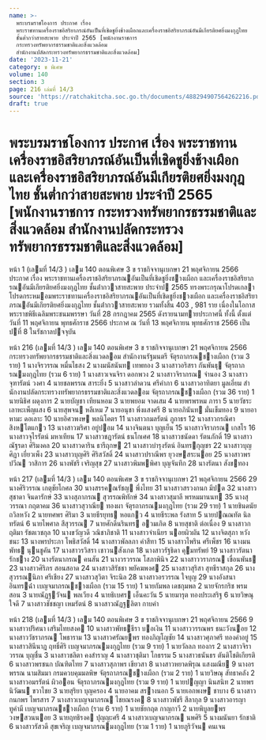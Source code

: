 ```yaml
---
name: >-
  พระบรมราชโองการ ประกาศ เรื่อง
  พระราชทานเครื่องราชอิสริยาภรณ์อันเป็นที่เชิดชูยิ่งช้างเผือกและเครื่องราชอิสริยาภรณ์อันมีเกียรติยศยิ่งมงกุฎไทย
  ชั้นต่ำกว่าสายสะพาย ประจำปี 2565 [พนักงานราชการ
  กระทรวงทรัพยากรธรรมชาติและสิ่งแวดล้อม
  สำนักงานปลัดกระทรวงทรัพยากรธรรมชาติและสิ่งแวดล้อม]
date: '2023-11-21'
category: ข พิเศษ
volume: 140
section: 3
page: 216 เล่มที่ 14/3
source: 'https://ratchakitcha.soc.go.th/documents/488294907564262216.pdf'
draft: true
---
```


# พระบรมราชโองการ ประกาศ เรื่อง พระราชทานเครื่องราชอิสริยาภรณ์อันเป็นที่เชิดชูยิ่งช้างเผือกและเครื่องราชอิสริยาภรณ์อันมีเกียรติยศยิ่งมงกุฎไทย ชั้นต่ำกว่าสายสะพาย ประจำปี 2565 [พนักงานราชการ กระทรวงทรัพยากรธรรมชาติและสิ่งแวดล้อม สำนักงานปลัดกระทรวงทรัพยากรธรรมชาติและสิ่งแวดล้อม]

หน้า 1 (เลมที่ 14/3 ) เลม 140 ตอนพิเศษ 3 ข ราชกิจจานุเบกษา 21 พฤศจิกายน 2566 ประกาศ เรื่อง พระราชทานเครื่องราชอิสริยาภรณอันเป็นที่เชิดชูยิ่งชางเผือก และเครื่องราชอิสริยาภรณอันมีเกียรติยศยิ่งมงกุฎไทย ชั้นต่ํากวาสายสะพาย ประจําป 2565 ทรงพระกรุณาโปรดเกลาโปรดกระหมอมพระราชทานเครื่องราชอิสริยาภรณอันเป็นที่เชิดชูยิ่งชางเผือก และเครื่องราชอิสริยาภรณอันมีเกียรติยศยิ่งมงกุฎไทย ชั้นต่ํากวาสายสะพาย รวมทั้งสิ้น 403 , 981 ราย เนื่องในโอกาสพระราชพิธีเฉลิมพระชนมพรรษา วันที่ 28 กรกฎาคม 2565 ดังรายนามทายประกาศนี้ ทั้งนี้ ตั้งแต่วันที่ 11 พฤศจิกายน พุทธศักราช 2566 ประกาศ ณ วันที่ 13 พฤศจิกายน พุทธศักราช 2566 เป็นปที่ 8 ในรัชกาลปจจุบัน

หน้า 216 (เลมที่ 14/3 ) เลม 140 ตอนพิเศษ 3 ข ราชกิจจานุเบกษา 21 พฤศจิกายน 2566 กระทรวงทรัพยากรธรรมชาติและสิ่งแวดลอม สํานักงานรัฐมนตรี จัตุรถาภรณชางเผือก (รวม 3 ราย) 1 นางจิรวรรณ หมื่นไธสง 2 นางมนัสนันท เทพทอง 3 นางสาวอริสรา กันพันธุ จัตุรถาภรณมงกุฎไทย (รวม 6 ราย) 1 นางสาวเจนจิรา ดอกพวง 2 นางสาวจิราภรณ จํานอง 3 นางสาวจุฑารัตน์ วงศา 4 นายชลพรรณ สาระยิ่ง 5 นางสาวลําดวน ศรีคําภา 6 นางสาวอาทิตยา มูลเอี่ยม สํานักงานปลัดกระทรวงทรัพยากรธรรมชาติและสิ่งแวดลอม จัตุรถาภรณชางเผือก (รวม 36 ราย) 1 นายนิธิศ ผดุงการ 2 นายบัญชา เทียนหอม 3 นายพยอม จาดเสม 4 นายพรพรหม ภารา 5 นายวัชระ เลาหะเพ็ญแสง 6 นายสุพจน หลีเหม 7 นายอนุชา พึ่งแสงศรี 8 นายอภินันท มั่นเข็มทอง 9 นายอาหามะ ดอเลาะ 10 นายอิศวพงษ พลนิโคตร 11 นางสาวกมลรัตน์ ภูกาธร 12 นางสาวกรณิศา สิงหโตแกว 13 นางสาวฆริศา อยู่ปอม 14 นางจินตนา บุญเย็น 15 นางสาวจิราภรณ เกสโร 16 นางสาวจุไรรัตน์ มหาเทียน 17 นางสาวชฎารัตน์ ธนโกเศศ 18 นางสาวชนัดดา รัตนภักดิ์ 19 นางสาวณัฐรดา ศิริมงคล 20 นางสาวดาริน ธารีฤกษ 21 นางสาวบํารุงรัตน์ อินทรกุญชร 22 นางสาวบุญศิฏา เยี่ยวเพ็ง 23 นางสาวบุญศิริ ศิริสวัสดิ์ 24 นางสาวปราณีพร ยุวงษสระนอย 25 นางสาวพรปวีณ วาสิการ 26 นางพัชรี เจริญสุข 27 นางสาวพิมพพิศา บุญจันทึก 28 นางรัตนา สังขทอง

หน้า 217 (เลมที่ 14/3 ) เลม 140 ตอนพิเศษ 3 ข ราชกิจจานุเบกษา 21 พฤศจิกายน 2566 29 นางศิริวรรณ เกตุชัยโกศล 30 นางสรรคณรัชญ พึ่งไทย 31 นางสาวสรวงกนก มีปด 32 นางสาวสุชาดา จินดารักษ์ 33 นางสุภาภรณ สุวรรณพิทักษ์ 34 นางสาวสุมาลี พรหมมานนท 35 นางสุวรรณา กฤตาคม 36 นางสาวสุวาณีย ทองผา จัตุรถาภรณมงกุฎไทย (รวม 29 ราย) 1 นายชินดนัย ถวิลหวัง 2 นายทศพร ศิริมา 3 นายธีรยุทธ หอแกว 4 นายธีระพล รังสาท 5 นายปณณทัต นิลทรัตน์ 6 นายไพศาล สีสุวรรณ 7 นายศักดิ์นรินทร อวมเกิด 8 นายสุชาติ ต่อเนื่อง 9 นางสาวกฤติมา รัชตเวชกุล 10 นางขวัญวดี วณิชาภิชาติ 11 นางสาวจําเนียร นอยผิวผัน 12 นางจิตสุภา หวังชนะ 13 นางพรประภา โพธิสวัสดิ์ 14 นางสาวพัลลภา คําสีทา 15 นางสาวไพริน ศรีเพ็ชร 16 นางมนพัทธ นุนชูคัน 17 นางสาวรวิสรา เชาวนสังเกต 18 นางสาวรัฐธิดา คุมทรัพย์ 19 นางสาวรัตนา รักชาง 20 นางรัตนาภรณ คนสัน 21 นางวรวรรณ โสภาพินิจ 22 นางสาววราภรณ เขื่อนพันธ 23 นางสาวศิริภร สอนสอาด 24 นางสาวสิรัชชา พยัคฆพงศ 25 นางสาวสุริสา สุทธีราสกุล 26 นางสุวรรณนิภา ศรีเชียง 27 นางสาวสุวิตา จิระนิล 28 นางสาวอรวรรณ ใจบุญ 29 นางอังสนา อินทรฉ่ํา เบญจมาภรณชางเผือก (รวม 15 ราย) 1 นายกัมพล เดชกุมพล 2 นายจักรกริช พรมสอน 3 นายณัฏฐวัจน พลเวียง 4 นายธิเบศร เอ็นคะวัน 5 นายมารุต ทองประเสริฐ 6 นายวิษณุ ใจดี 7 นางสาวชัชชญา เหมรัตน์ 8 นางสาวณัฏฐลิตา กาบคํา

หน้า 218 (เลมที่ 14/3 ) เลม 140 ตอนพิเศษ 3 ข ราชกิจจานุเบกษา 21 พฤศจิกายน 2566 9 นางสาวปริศนา เสริมไทยสงค 10 นางสาวพัทธธีรา บอเงิน 11 นางสาววรรณพร ธนะวังนอย 12 นางสาววัชราภรณ โพธาราม 13 นางสาวศรัณยพร ทองภิญโญชัย 14 นางสาวศุภาศรี ทองคําอยู่ 15 นางสาวสินีนาฎ ฤทธิ์ศิริ เบญจมาภรณมงกุฎไทย (รวม 9 ราย) 1 นายวัลลภ ทองกร 2 นางสาวจิราวรรณ บุญชื่น 3 นางสาวชลิตา คงสําราญ 4 นางสาวชุติมา โกธรรม 5 นางสาวธนันธร ตันติโชติเกียรติ 6 นางสาวพรชนก บัณฑิตไทย 7 นางสาวสุภาพร เขียวสา 8 นางสาวหยาดพิรุณ แสงมณีย 9 นางอรพรรณ นามสิมมา กรมควบคุมมลพิษ จัตุรถาภรณชางเผือก (รวม 2 ราย) 1 นายวิษณุ สัทธาคลัง 2 นางสาวอมรรัตน์ ผิวออน จัตุรถาภรณมงกุฎไทย (รวม 9 ราย) 1 นายปญญา นินสนิท 2 นายพรนิวัฒน ขวาไชย 3 นายสุริยา บุญครอง 4 นายอาคม สรางนอก 5 นายเอกพงษ ชาบาง 6 นางสาวกนกพร ไพรสาร 7 นางสาวเบญจมาภรณ ไชยณรงค 8 นางสาวพัชรี สีลากุล 9 นางสาวอารญา ทูคํามี เบญจมาภรณชางเผือก (รวม 6 ราย) 1 นายชัยกฤต กาญกาวี 2 นายพิบูลยพร วงษสวนนอย 3 นายฤทธิรงค ปุญญะศรี 4 นางสาวเบญจมาภรณ นพศิริ 5 นางมนันยา รักชาติ 6 นางสาวรัสวดี สุขเจริญ เบญจมาภรณมงกุฎไทย (รวม 1 ราย) 1 นายภูริวัจน คนเจน
